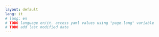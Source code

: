 ```yaml
---
layout: default
lang: it
# lang: en
# TODO language en/it. access yaml values using "page.lang" variable
# TODO add last modified date
---
```

